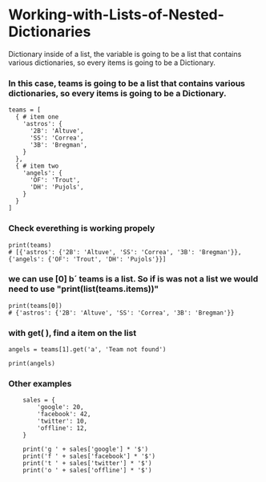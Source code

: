 # Working-with-Lists-of-Nested-Dictionaries
Dictionary inside of a list, the variable is going to be a list that contains various dictionaries, so every items is going to be a Dictionary.


<h3>In this case, teams is going to be a list that contains various dictionaries, so every items is going to be a Dictionary.</h3>

    teams = [
      { # item one
        'astros': {
          '2B': 'Altuve',
          'SS': 'Correa',
          '3B': 'Bregman',
        }
      },
      { # item two
        'angels': {
          'OF': 'Trout',
          'DH': 'Pujols',
        }
      }
    ]
    
    
<h3>Check everething is working propely</h3>

    print(teams)
    # [{'astros': {'2B': 'Altuve', 'SS': 'Correa', '3B': 'Bregman'}}, {'angels': {'OF': 'Trout', 'DH': 'Pujols'}}]


<h3>we can use [0] b´ teams is a list. So if is was not a list we would need to use "print(list(teams.items))"</h3>

    print(teams[0]) 
    # {'astros': {'2B': 'Altuve', 'SS': 'Correa', '3B': 'Bregman'}}


<h3>with get( ), find a item on the list</h3>

    angels = teams[1].get('a', 'Team not found')

    print(angels)

<h3>Other examples</h3>

        sales = {
            'google': 20,
            'facebook': 42,
            'twitter': 10,
            'offline': 12,
        }

        print('g ' + sales['google'] * '$')
        print('f ' + sales['facebook'] * '$')
        print('t ' + sales['twitter'] * '$')
        print('o ' + sales['offline'] * '$')